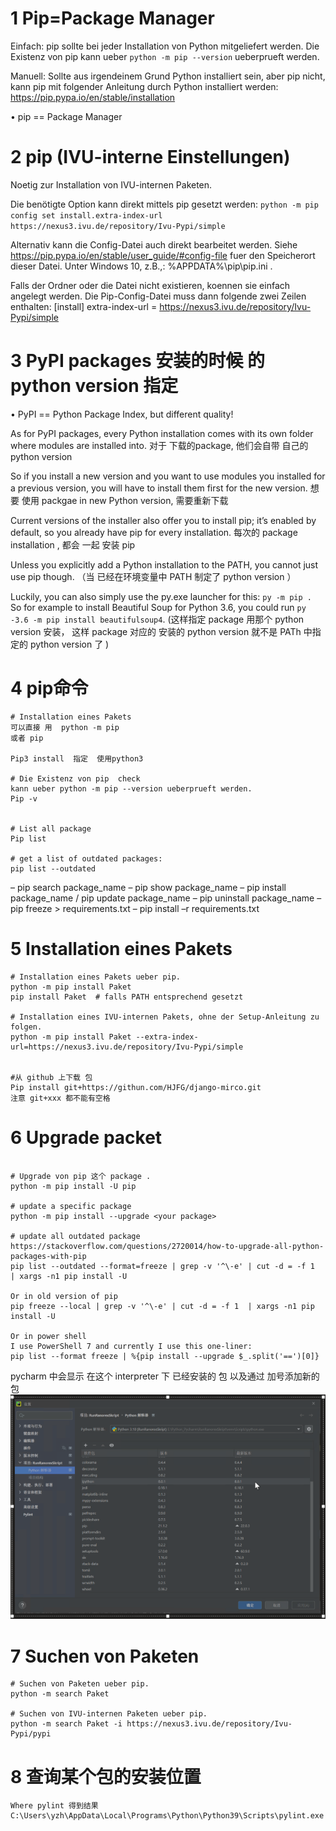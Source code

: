 
# 1 Pip=Package Manager	
Einfach: pip sollte bei jeder Installation von Python mitgeliefert werden. Die Existenz von pip kann ueber `python -m pip --version` ueberprueft werden.
	
Manuell: Sollte aus irgendeinem Grund Python installiert sein, aber pip nicht, kann pip mit folgender Anleitung durch Python installiert werden: https://pip.pypa.io/en/stable/installation

• pip == Package Manager
# 2 pip (IVU-interne Einstellungen)	

Noetig zur Installation von IVU-internen Paketen.

Die benötigte Option kann direkt mittels pip gesetzt werden:
`python -m pip config set install.extra-index-url https://nexus3.ivu.de/repository/Ivu-Pypi/simple`

Alternativ kann die Config-Datei auch direkt bearbeitet werden. Siehe https://pip.pypa.io/en/stable/user_guide/#config-file fuer den Speicherort dieser Datei. Unter Windows 10, z.B.,: %APPDATA%\pip\pip.ini . 

Falls der Ordner oder die Datei nicht existieren, koennen sie einfach angelegt werden. Die Pip-Config-Datei muss dann folgende zwei Zeilen enthalten:
[install]
extra-index-url = https://nexus3.ivu.de/repository/Ivu-Pypi/simple

# 3 PyPI packages 安装的时候 的 python version 指定	

• PyPI == Python Package Index, but different quality!


As for PyPI packages, every Python installation comes with its own folder where modules are installed into. 
对于 下载的package, 他们会自带 自己的 python version 

So if you install a new version and you want to use modules you installed for a previous version, you will have to install them first for the new version.
想要 使用 packgae in new Python version, 需要重新下载 

Current versions of the installer also offer you to install pip; 
it’s enabled by default, so you already have pip for every installation. 
每次的 package installation , 都会 一起 安装 pip 

Unless you explicitly add a Python installation to the PATH, you cannot just use pip though.  （当 已经在环境变量中 PATH 制定了 python version  ）

Luckily, you can also simply use the py.exe launcher for this: 
    `py -m pip . `
So for example to install Beautiful Soup for Python 3.6, you could run `py -3.6 -m pip install beautifulsoup4`. (这样指定 package 用那个 python version 安装， 这样 package 对应的 安装的 python version 就不是 PATh 中指定的 python version 了  )


# 4 pip命令 


```
# Installation eines Pakets 
可以直接 用  python -m pip
或者 pip 

Pip3 install  指定  使用python3

# Die Existenz von pip  check 
kann ueber python -m pip --version ueberprueft werden.
Pip -v 


# List all package 
Pip list 

# get a list of outdated packages: 
pip list --outdated 

```

– pip search package_name
– pip show package_name
– pip install package_name / pip update package_name
– pip uninstall package_name
– pip freeze > requirements.txt
– pip install –r requirements.txt

# 5 Installation eines Pakets 

```
# Installation eines Pakets ueber pip.
python -m pip install Paket
pip install Paket  # falls PATH entsprechend gesetzt
 
# Installation eines IVU-internen Pakets, ohne der Setup-Anleitung zu folgen.
python -m pip install Paket --extra-index-url=https://nexus3.ivu.de/repository/Ivu-Pypi/simple


#从 github 上下载 包
Pip install git+https://githun.com/HJFG/django-mirco.git
注意 git+xxx 都不能有空格  
```


# 6 Upgrade packet 


```

# Upgrade von pip 这个 package .
python -m pip install -U pip

# update a specific package 
python -m pip install --upgrade <your package>

# update all outdated package 
https://stackoverflow.com/questions/2720014/how-to-upgrade-all-python-packages-with-pip
pip list --outdated --format=freeze | grep -v '^\-e' | cut -d = -f 1  | xargs -n1 pip install -U

Or in old version of pip
pip freeze --local | grep -v '^\-e' | cut -d = -f 1  | xargs -n1 pip install -U

Or in power shell
I use PowerShell 7 and currently I use this one-liner: 
pip list --format freeze | %{pip install --upgrade $_.split('==')[0]}

```

pycharm 中会显示 在这个 interpreter 下 已经安装的 包 以及通过 加号添加新的包
![](image/Pasted%20image%2020240326192431.png)


# 7 Suchen von Paketen

```
# Suchen von Paketen ueber pip.
python -m search Paket
 
# Suchen von IVU-internen Paketen ueber pip.
python -m search Paket -i https://nexus3.ivu.de/repository/Ivu-Pypi/pypi
```

# 8 查询某个包的安装位置

```
Where pylint 得到结果
C:\Users\yzh\AppData\Local\Programs\Python\Python39\Scripts\pylint.exe

```
